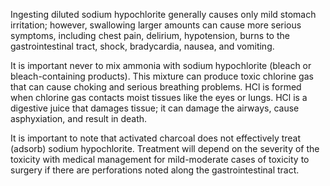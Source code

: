 Ingesting diluted sodium hypochlorite generally causes only mild stomach irritation; however, swallowing larger amounts can cause more serious symptoms, including chest pain, delirium, hypotension, burns to the gastrointestinal tract, shock, bradycardia, nausea, and vomiting.

It is important never to mix ammonia with sodium hypochlorite (bleach or bleach-containing products). This mixture can produce toxic chlorine gas that can cause choking and serious breathing problems. HCl is formed when chlorine gas contacts moist tissues like the eyes or lungs. HCl is a digestive juice that damages tissue; it can damage the airways, cause asphyxiation, and result in death.

It is important to note that activated charcoal does not effectively treat (adsorb) sodium hypochlorite. Treatment will depend on the severity of the toxicity with medical management for mild-moderate cases of toxicity to surgery if there are perforations noted along the gastrointestinal tract.
